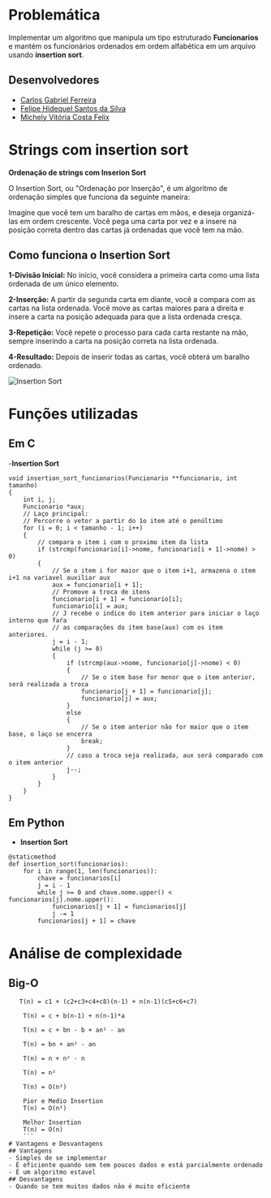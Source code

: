 # Problemática  

Implementar um algoritmo que manipula um tipo estruturado **Funcionarios** e mantém os funcionários ordenados em ordem alfabética em um arquivo usando **insertion sort**.

## Desenvolvedores
- [Carlos Gabriel Ferreira](https://github.com/GabasDev)
- [Felipe Hidequel Santos da Silva](https://github.com/felipehidequel)
- [Michely Vitória Costa Felix](https://github.com/MichelyFelix)
# Strings com insertion sort
**Ordenação de strings com Inserion Sort**

O Insertion Sort, ou "Ordenação por Inserção", é um algoritmo de ordenação simples que funciona da seguinte maneira:

Imagine que você tem um baralho de cartas em mãos, e deseja organizá-las em ordem crescente. Você pega uma carta por vez e a insere na posição correta dentro das cartas já ordenadas que você tem na mão.

## Como funciona o Insertion Sort

**1-Divisão Inicial:** No início, você considera a primeira carta como uma lista ordenada de um único elemento.

**2-Inserção:** A partir da segunda carta em diante, você a compara com as cartas na lista ordenada. Você move as cartas maiores para a direita e insere a carta na posição adequada para que a lista ordenada cresça.

**3-Repetição:** Você repete o processo para cada carta restante na mão, sempre inserindo a carta na posição correta na lista ordenada.

**4-Resultado:** Depois de inserir todas as cartas, você obterá um baralho ordenado.

![Insertion Sort](https://th.bing.com/th/id/R.52464cf460b30d1022da21dc9d927de0?rik=kRMcpjXJT0y1bw&riu=http%3a%2f%2fwww.thagomizer.com%2fimg%2fInsertionSortInPlace.gif&ehk=vVtb0fIpEJJDvV4BNjGSBhyb3kw95pH2vSA%2bEpsiNxY%3d&risl=&pid=ImgRaw&r=0)

# Funções utilizadas
## Em C
-**Insertion Sort**
```
void insertion_sort_funcionarios(Funcionario **funcionario, int tamanho)
{
    int i, j;
    Funcionario *aux;
    // Laço principal:
    // Percorre o vetor a partir do 1o item até o penúltimo
    for (i = 0; i < tamanho - 1; i++)
    {
        // compara o item i com o proximo item da lista
        if (strcmp(funcionario[i]->nome, funcionario[i + 1]->nome) > 0)
        {
            // Se o item i for maior que o item i+1, armazena o item i+1 na variavel auxiliar aux
            aux = funcionario[i + 1];
            // Promove a troca de itens
            funcionario[i + 1] = funcionario[i];
            funcionario[i] = aux;
            // J recebe o indice do item anterior para iniciar o laço interno que faŕa
            // as comparações do item base(aux) com os item anteriores.
            j = i - 1;
            while (j >= 0)
            {
                if (strcmp(aux->nome, funcionario[j]->nome) < 0)
                {
                    // Se o item base for menor que o item anterior, será realizada a troca
                    funcionario[j + 1] = funcionario[j];
                    funcionario[j] = aux;
                }
                else
                {
                    // Se o item anterior não for maior que o item base, o laço se encerra
                    break;
                }
                // caso a troca seja realizada, aux será comparado com o item anterior
                j--;
            }
        }
    }
}
```
## Em Python
- **Insertion Sort**
```
@staticmethod
def insertion_sort(funcionarios):
    for i in range(1, len(funcionarios)):
        chave = funcionarios[i]
        j = i - 1
        while j >= 0 and chave.nome.upper() < funcionarios[j].nome.upper():
            funcionarios[j + 1] = funcionarios[j]
            j -= 1
        funcionarios[j + 1] = chave
```

# Análise de complexidade
## Big-O
```
   T(n) = c1 + (c2+c3+c4+c8)(n-1) + n(n-1)(c5+c6+c7)

    T(n) = c + b(n-1) + n(n-1)*a

    T(n) = c + bn - b + an² - an

    T(n) = bn + an² - an

    T(n) = n + n² - n

    T(n) = n²

    T(n) = O(n²)
    
    Pior e Medio Insertion
    T(n) = O(n²)

    Melhor Insertion
    T(n) = O(n)
    ```
# Vantagens e Desvantagens
## Vantagens 
- Simples de se implementar
- É eficiente quando sem tem poucos dados e está parcialmente ordenado
- É um algoritmo estavel
## Desvantagens
- Quando se tem muitos dados não é muito eficiente 
